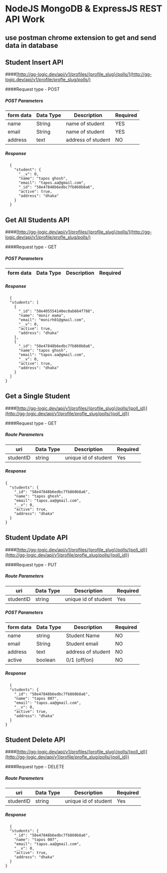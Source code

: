 
# NodeJS MongoDB & ExpressJS REST API Work
## use postman chrome extension to get and send data in database

## Student Insert API

####[http://gg-logic.dev/api/v1/profiles/{profile_slug}/polls/](http://gg-logic.dev/api/v1/profile/profle_slug/polls/)

####Request type - POST



##### POST Parameters

form data | Data Type | Description | Required
--- | --- | --- | ---
name | String | name of student | YES
email| String | name of student | YES
address | text | address of student | NO


##### Response

```
  {
    "student": {
      "__v": 0,
      "name": "tapos ghosh",
      "email": "tapos.aa@gmail.com",
      "_id": "58e47848b6edbc7fb860b8a6",
      "active": true,
      "address": "dhaka"
    }
  }

```


## Get All Students API

####[http://gg-logic.dev/api/v1/profiles/{profile_slug}/polls/](http://gg-logic.dev/api/v1/profile/profle_slug/polls/)

####Request type - GET



##### POST Parameters

form data | Data Type | Description | Required
--- | --- | --- | ---

##### Response

```
  {
  "students": [
    {
      "_id": "58e405554140ec0ab664f788",
      "name": "monir mama",
      "email": "monirh01@gmail.com",
      "__v": 0,
      "active": true,
      "address": "dhaka"
    },
    {
      "_id": "58e47848b6edbc7fb860b8a6",
      "name": "tapos ghosh",
      "email": "tapos.aa@gmail.com",
      "__v": 0,
      "active": true,
      "address": "dhaka"
    }
  ]
}

```

## Get a Single Student

####[http://gg-logic.dev/api/v1/profiles/{profile_slug}/polls/{poll_id}](http://gg-logic.dev/api/v1/profile/profle_slug/polls/{poll_id})

####Request type - GET

##### Route Parameters
uri|Data Type | Description |Required
--- | --- | --- | ---
studentID | string | unique id of student | Yes

##### Response

```
{
  "students": {
    "_id": "58e47848b6edbc7fb860b8a6",
    "name": "tapos ghosh",
    "email": "tapos.aa@gmail.com",
    "__v": 0,
    "active": true,
    "address": "dhaka"
  }
}
```



## Student Update API

####[http://gg-logic.dev/api/v1/profiles/{profile_slug}/polls/{poll_id}](http://gg-logic.dev/api/v1/profile/profle_slug/polls/{poll_id})

####Request type - PUT

##### Route Parameters
uri|Data Type | Description |Required
--- | --- | --- | ---
studentID | string | unique id of student | Yes



##### POST Parameters
form data | Data Type | Description | Required
--- | --- | --- | ---
name | string| Student Name | NO
email | String | Student email | NO
address |text | address of student  | NO
active | boolean | 0/1 (off/on) | NO


##### Response

```
  {
  "students": {
    "_id": "58e47848b6edbc7fb860b8a6",
    "name": "tapos 007",
    "email": "tapos.aa@gmail.com",
    "__v": 0,
    "active": true,
    "address": "dhaka"
  }
}
```


## Student Delete API

####[http://gg-logic.dev/api/v1/profiles/{profile_slug}/polls/{poll_id}](http://gg-logic.dev/api/v1/profile/profle_slug/polls/{poll_id})

####Request type - DELETE

##### Route Parameters
uri|Data Type | Description |Required
--- | --- | --- | ---
studentID | string | unique id of student | Yes

##### Response

```
  {
  "students": {
    "_id": "58e47848b6edbc7fb860b8a6",
    "name": "tapos 007",
    "email": "tapos.aa@gmail.com",
    "__v": 0,
    "active": true,
    "address": "dhaka"
  }
}
```

